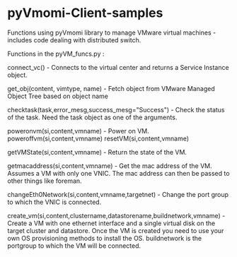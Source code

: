 pyVmomi-Client-samples
======================

Functions using pyVmomi library to manage VMware virtual machines - includes code dealing with distributed switch. 


Functions in the pyVM_funcs.py :

connect_vc() - Connects to the virtual center and returns a Service Instance object.

get_obj(content, vimtype, name) - Fetch object from VMware Managed Object Tree based on object name

checktask(task,error_mesg,success_mesg="Success") - Check the status of the task. Need the task object as one of the arguments.

poweronvm(si,content,vmname) - Power on VM.
poweroffvm(si,content,vmname)
resetVM(si,content,vmname)

getVMState(si,content,vmname) - Return the state of the VM.

getmacaddress(si,content,vmname) - Get the mac address of the VM. Assumes a VM with only one VNIC. The mac address can then be passed to other things like foreman.

changeEth0Network(si,content,vmname,targetnet) - Change the port group to which the VNIC is connected.

create_vm(si,content,clustername,datastorename,buildnetwork,vmname) - Create a VM with one ethernet interface and a single virtual disk on the target cluster and datastore.  Once the VM is created you need to use your own OS provisioning methods to install the OS. buildnetwork is the portgroup to which the VM will be connected.

